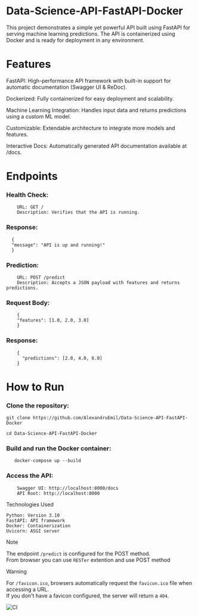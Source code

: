 # Data-Science-API-FastAPI-Docker


This project demonstrates a simple yet powerful API built using FastAPI for serving machine learning predictions. The API is containerized using Docker and is ready for deployment in any environment.

# Features

   FastAPI: High-performance API framework with built-in support for automatic documentation (Swagger UI & ReDoc).

   Dockerized: Fully containerized for easy deployment and scalability.

   Machine Learning Integration: Handles input data and returns predictions using a custom ML model.

   Customizable: Extendable  architecture to integrate more models and features.

   Interactive Docs: Automatically generated API documentation available at /docs.


# Endpoints

  ### Health Check:

        URL: GET /
        Description: Verifies that the API is running.

  ### Response:
      {
      "message": "API is up and running!"
      }

  ### Prediction:
        URL: POST /predict
        Description: Accepts a JSON payload with features and returns predictions.

 ### Request Body:
        {
        "features": [1.0, 2.0, 3.0]
        }

### Response:

        {
          "predictions": [2.0, 4.0, 6.0]
        }

# How to Run

### Clone the repository:
```
git clone https://github.com/AlexandruEmil/Data-Science-API-FastAPI-Docker
```
```
cd Data-Science-API-FastAPI-Docker
```
### Build and run the Docker container:
```
   docker-compose up --build
```
### Access the API:

        Swagger UI: http://localhost:8000/docs
        API Root: http://localhost:8000

Technologies Used

    Python: Version 3.10
    FastAPI: API framework
    Docker: Containerization
    Uvicorn: ASGI server

> [!NOTE]
> The endpoint ```/predict``` is configured for the POST method. \
> From browser you can use ```RESTer``` extention and use POST method

> [!WARNING]
>For ```/favicon.ico```, browsers automatically request the ```favicon.ico``` file when accessing a URL.\
> If you don't have a favicon configured, the server will return a ```404```.

![CI](https://github.com/Imandar249/TD-CI-DS-API-FastAPI-Docker/actions/workflows/ci.yml/badge.svg)


